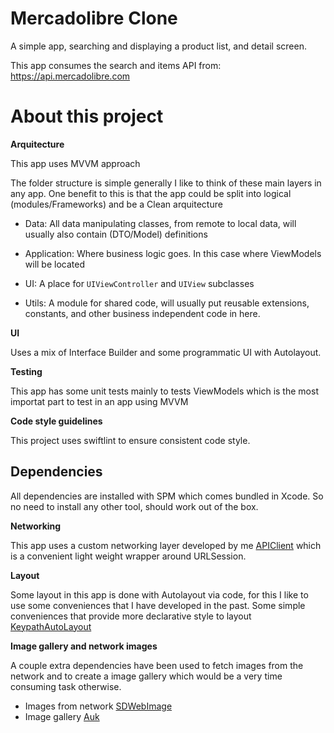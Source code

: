 # Mercadolibre Clone

A simple app, searching and displaying a product list, and detail screen.

This app consumes the search and items API from: https://api.mercadolibre.com

# About this project

**Arquitecture**

This app uses MVVM approach

The folder structure is simple generally I like to think of
these main layers in any app. One benefit to this is that the app could be split
into logical (modules/Frameworks) and be a Clean arquitecture

- Data: All data manipulating classes, from remote to local data,
  will usually also contain (DTO/Model) definitions

- Application: Where business logic goes. In this case where ViewModels will be located

- UI: A place for `UIViewController` and `UIView` subclasses

- Utils: A module for shared code, will usually put reusable extensions, constants,
  and other business independent code in here.

**UI**

Uses a mix of Interface Builder and some programmatic UI with Autolayout.

**Testing**

This app has some unit tests mainly to tests ViewModels which is the most importat part to test in
an app using MVVM

**Code style guidelines**

This project uses swiftlint to ensure consistent code style.

## Dependencies

All dependencies are installed with SPM which comes bundled in Xcode. So no need to install
any other tool, should work out of the box.

**Networking**

This app uses a custom networking layer developed by me [APIClient](https://github.com/DanielCardonaRojas/APIClient)
which is a convenient light weight wrapper around URLSession.

**Layout**

Some layout in this app is done with Autolayout via code, for this I like to use some conveniences
that I have developed in the past. Some simple conveniences that provide more declarative style
to layout [KeypathAutoLayout](https://github.com/DanielCardonaRojas/KeypathAutolayout)

**Image gallery and network images**

A couple extra dependencies have been used to fetch images from the network
and to create a image gallery which would be a very time consuming task otherwise.

- Images from network [SDWebImage]()
- Image gallery [Auk]()
